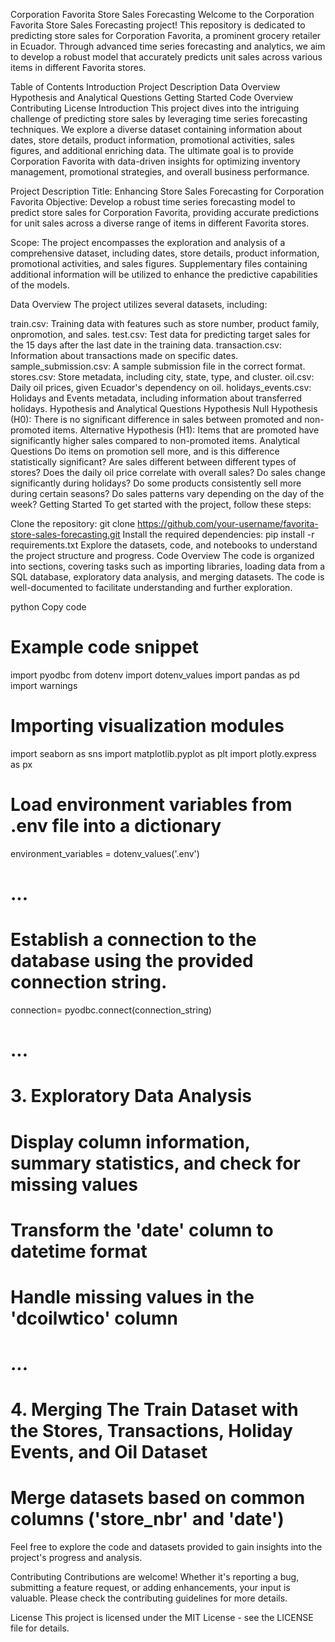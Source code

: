 Corporation Favorita Store Sales Forecasting
Welcome to the Corporation Favorita Store Sales Forecasting project! This repository is dedicated to predicting store sales for Corporation Favorita, a prominent grocery retailer in Ecuador. Through advanced time series forecasting and analytics, we aim to develop a robust model that accurately predicts unit sales across various items in different Favorita stores.

Table of Contents
Introduction
Project Description
Data Overview
Hypothesis and Analytical Questions
Getting Started
Code Overview
Contributing
License
Introduction
This project dives into the intriguing challenge of predicting store sales by leveraging time series forecasting techniques. We explore a diverse dataset containing information about dates, store details, product information, promotional activities, sales figures, and additional enriching data. The ultimate goal is to provide Corporation Favorita with data-driven insights for optimizing inventory management, promotional strategies, and overall business performance.

Project Description
Title: Enhancing Store Sales Forecasting for Corporation Favorita
Objective:
Develop a robust time series forecasting model to predict store sales for Corporation Favorita, providing accurate predictions for unit sales across a diverse range of items in different Favorita stores.

Scope:
The project encompasses the exploration and analysis of a comprehensive dataset, including dates, store details, product information, promotional activities, and sales figures. Supplementary files containing additional information will be utilized to enhance the predictive capabilities of the models.

Data Overview
The project utilizes several datasets, including:

train.csv: Training data with features such as store number, product family, onpromotion, and sales.
test.csv: Test data for predicting target sales for the 15 days after the last date in the training data.
transaction.csv: Information about transactions made on specific dates.
sample_submission.csv: A sample submission file in the correct format.
stores.csv: Store metadata, including city, state, type, and cluster.
oil.csv: Daily oil prices, given Ecuador's dependency on oil.
holidays_events.csv: Holidays and Events metadata, including information about transferred holidays.
Hypothesis and Analytical Questions
Hypothesis
Null Hypothesis (H0): There is no significant difference in sales between promoted and non-promoted items.
Alternative Hypothesis (H1): Items that are promoted have significantly higher sales compared to non-promoted items.
Analytical Questions
Do items on promotion sell more, and is this difference statistically significant?
Are sales different between different types of stores?
Does the daily oil price correlate with overall sales?
Do sales change significantly during holidays?
Do some products consistently sell more during certain seasons?
Do sales patterns vary depending on the day of the week?
Getting Started
To get started with the project, follow these steps:

Clone the repository: git clone https://github.com/your-username/favorita-store-sales-forecasting.git
Install the required dependencies: pip install -r requirements.txt
Explore the datasets, code, and notebooks to understand the project structure and progress.
Code Overview
The code is organized into sections, covering tasks such as importing libraries, loading data from a SQL database, exploratory data analysis, and merging datasets. The code is well-documented to facilitate understanding and further exploration.

python
Copy code
# Example code snippet
import pyodbc
from dotenv import dotenv_values
import pandas as pd
import warnings

# Importing visualization modules
import seaborn as sns
import matplotlib.pyplot as plt
import plotly.express as px 

# Load environment variables from .env file into a dictionary
environment_variables = dotenv_values('.env')

# ...

# Establish a connection to the database using the provided connection string.
connection= pyodbc.connect(connection_string)

# ...

# 3. Exploratory Data Analysis
# Display column information, summary statistics, and check for missing values
# Transform the 'date' column to datetime format
# Handle missing values in the 'dcoilwtico' column

# ...

# 4. Merging The Train Dataset with the Stores, Transactions, Holiday Events, and Oil Dataset
# Merge datasets based on common columns ('store_nbr' and 'date')
Feel free to explore the code and datasets provided to gain insights into the project's progress and analysis.

Contributing
Contributions are welcome! Whether it's reporting a bug, submitting a feature request, or adding enhancements, your input is valuable. Please check the contributing guidelines for more details.

License
This project is licensed under the MIT License - see the LICENSE file for details.

